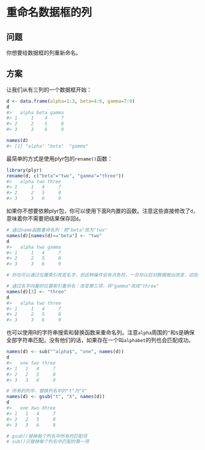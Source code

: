 # 重命名数据框的列

## 问题

你想要给数据框的列重新命名。



## 方案

让我们从有三列的一个数据框开始：

```R
d <- data.frame(alpha=1:3, beta=4:6, gamma=7:9)
d
#>   alpha beta gamma
#> 1     1    4     7
#> 2     2    5     8
#> 3     3    6     9

names(d)  
#> [1] "alpha" "beta"  "gamma"

```

最简单的方式是使用plyr包的`rename()`函数：

```R
library(plyr)
rename(d, c("beta"="two", "gamma"="three"))
#>   alpha two three
#> 1     1   4     7
#> 2     2   5     8
#> 3     3   6     9

```

如果你不想要依赖plyr包，你可以使用下面R内置的函数。注意这些直接修改了`d`，意味着你不需要把结果保存回`d`。

```R
# 通过name函数重命名列：把"beta"改为"two"
names(d)[names(d)=="beta"] <- "two"
d
#>   alpha two gamma
#> 1     1   4     7
#> 2     2   5     8
#> 3     3   6     9

# 你也可以通过位置索引改变名字，但这种操作会有点危险，一旦你以后对数据做出改变，这些操作可能就不适用了。

# 通过名字向量的位置索引重命名：改变第三项，将"gamma"改成"three"
names(d)[3] <- "three"
d
#>   alpha two three
#> 1     1   4     7
#> 2     2   5     8
#> 3     3   6     9

```

也可以使用R的字符串搜索和替换函数来重命名列。注意`alpha`周围的`^`和`$`是确保全部字符串匹配。没有他们的话，如果存在一个叫`alphabet`的列也会匹配成功。

```R
names(d) <- sub("^alpha$", "one", names(d))
d
#>   one two three
#> 1   1   4     7
#> 2   2   5     8
#> 3   3   6     9

# 所有的列中，替换列名中的"t"为"X"
names(d) <- gsub("t", "X", names(d))
d
#>   one Xwo Xhree
#> 1   1   4     7
#> 2   2   5     8
#> 3   3   6     9

# gsub()替换每个列名中所有的匹配项
# sub()只替换每个列名中匹配的第一项
```